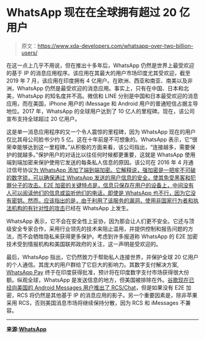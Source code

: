 # WhatsApp 现在在全球拥有超过 20 亿用户

> 原文：<https://www.xda-developers.com/whatsapp-over-two-billion-users/>

在这一点上几乎不用说，但在推出十多年后，WhatsApp 仍然是世界上最受欢迎的基于 IP 的消息应用程序。该应用在其最大的用户市场印度尤其受欢迎，截至 2019 年 7 月，该应用在印度拥有 4 亿用户。在欧洲、西亚和南亚、南美以及非洲，WhatsApp 仍然是最受欢迎的消息应用。事实上，只有在中国、日本和北美，WhatsApp 的知名度并不高。微信和 LINE 分别是中国和日本最受欢迎的消息应用，而在美国，iPhone 用户的 iMessage 和 Android 用户的普通短信占据主导地位。2017 年，WhatsApp 的全球用户达到了 10 亿人的里程碑。现在，该公司宣布支持全球超过 20 亿用户。

这是单一消息应用程序的又一个令人震惊的里程碑，因为 WhatsApp 现在的用户仅比其母公司脸书少约 5 亿。这在十年前是不可想象的。WhatsApp 表示，它“很荣幸能够达到这一里程碑。”从积极的方面来看，该公司指出，“连接越多，需要保护的就越多。”保护用户的对话比以往任何时候都更重要，这就是 WhatsApp 使用端到端加密来保护使用它发送的每条私人信息的原因。该公司在 2016 年 4 月通过信号协议[为 WhatsApp 添加了端到端加密。它解释说，强加密是一把牢不可破的数字锁，可以确保通过 WhatsApp 发送的用户信息的安全，使其免受黑客和犯罪分子的攻击。E2E 加密的关键特点是，信息只保存在用户的设备上，中间没有人可以阅读他们的信息或监听他们的电话，即使是 WhatsApp 也不行，因为它没有密钥。然而，应该指出的是，由于利用了该服务的漏洞，使用非国家行为者和执法机构的](https://www.xda-developers.com/whatsapps-end-to-end-encryption-is-now-going-live/)[有针对性的攻击](https://www.xda-developers.com/whatsapp-voice-vulnerability-spyware-android-iphone/)已经在 WhatsApp 上发生。

WhatsApp 表示，它不会在安全性上妥协，因为那会让人们更不安全。它还与顶级安全专家合作，采用行业领先的技术来阻止滥用，并提供控制和报告问题的方法，而不会牺牲隐私来获得更多保护。考虑到许多报道称 WhatsApp 的 E2E 加密技术受到情报机构和美国联邦政府的关注，这一声明是受欢迎的。

最后，WhatsApp 指出，它仍然致力于帮助私人连接世界，并保护全球 20 亿用户的个人通信。其庞大的用户群给了它巨大的影响力。其数字支付解决方案, [WhatsApp Pay](https://www.xda-developers.com/whatsapp-pay-regulatory-approval-india/) 终于在印度获得批准，预计将在印度数字支付市场获得很大份额。纵观全球，WhatsApp 是发送信息的地方，但美国被排除在外。[谷歌现在已经向美国的 Android Messages 用户推出了 RCS/Chat](https://www.xda-developers.com/google-rolling-out-rcs-chat-messages-all-us-users/)，但是如果没有 E2E 加密，RCS 将仍然是其他基于 IP 的消息应用的影子。另一个重要因素是，除非苹果采用 RCS，否则美国消息市场将继续保持分散，因为 RCS 和 iMessages 不兼容。

* * *

**来源:[WhatsApp](https://blog.whatsapp.com/10000666/Two-Billion-Users--Connecting-the-World-Privately)**